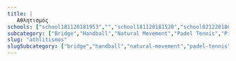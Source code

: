 ```yaml
---
title: |
   Αθλητισμός
schools: ["school181120181953","","school181120181520","school021220180027","","school011220181451","school011220181436","school131120180710","school181120180753","school011220180320","school131120180920","","school241120180334","school021220180724","school171120181339","school181120182022","school121120181632","school121120181451","school191120180948","school121120181646","school201120182120","school201120181227","","school231120180012","school011220181227","school271120181046","","school231120180056","school121120181603","school011220181310","school011220181241","school261120182217","school121120181617","school181120180934","school011220181256","school011220181408","school181120181700","school011220181212","school131120181003","school011220181353","school021220180236","school011220181422","school011220181339","school231120181603","school251120181144","school171120181729","school251120180446","school181120182120","school221120181744","","school131120181032","school281120182217","school011220181505","school021220181324","school021220181451","school021220181436","school021220181422","school021220181505","school021220181408","school021220181353","school021220181534","school021220181339","school021220181520","school021220181310","school191120180110","school021220180222","school011220181520","school221120182105","school271120180417","school211120181451","school231120181408","school171120181144","school241120180320","school161120181744","school271120180446","school281120182022","school181120180320","school161120181017","school241120181436","school181120181310","school251120181115","school191120181158","school021220182022","school021220182051","school201120180056","school131120182022","school161120180208","school221120181353","school251120181339","school231120181227","school201120182148","school221120181017","school221120180656","school131120182036","","school161120181632","school251120181939","school171120181603","school271120180500","school241120181700","","school191120181408","school231120180529","school181120180124","school181120181617","school171120180334","school171120180222","school181120181451","school181120181129","school201120182358","school191120181758","school251120181310","school171120181827","school201120180836","school231120180808","school211120181632","school221120181100","school251120181129","school151120182120","school151120182134","school201120182232","school211120181505","school231120181017","school231120180905","school181120180110","school231120181422","school151120181256","school021220181939","school151120182217","school231120181046","school171120181408","school251120181729","school221120180110","school271120180544","school161120181256","school121120181700","school011220181548","school271120180558","","school131120181017","school011220181603","school171120181158","school161120181646","school271120180612","school211120181256","school221120180124","school181120182358","school021220182203","school021220182315","school021220182246","school271120180208","school021220182300","school021220182217","school021220182329","school021220182232","school271120180139","school271120180627","school271120180641","school191120181715","school151120182300","school271120180656","school281120180056","school231120180948","school201120180656","school241120181505","school221120180822","school021220180334","school271120181953","school271120180334","school271120180305","school161120180641","school241120180348","school271120180710","school181120181324","school211120180612","school201120180027","school121120181715","school021220180613","school021220180614","school021220180615","school121120181520","school281120182105","school181120180305","","","school281120180558","school271120180724","school271120180739","school191120181451","school021220180618","school021220180621","school181120181758","","school021220180622","school021220182148","school151120181939","school021220182134","school271120180934","school251120182051","","","school011220181953","school211120181715","school171120180139","school021220181603","school021220181841","school021220181812","school021220181744","school021220181758","school021220181729","school021220181827","school021220181700","school021220181632","school021220181617","school021220181910","school021220181856","school021220181548","school121120181812","school121120181827","school121120181841","school121120181856","school121120181910","school131120182105","school131120182120","school011220181324","","","","school011220181617","school011220181632","school151120182232","school171120180417","school021220181212","school021220180808","school021220181144","school021220181046","school021220181115","school021220181100","school021220181129","school021220181017","school021220181158","school021220181003","school021220180905","school021220181241","school021220180851","school021220180836","school021220180934","school021220180948","school021220181256","school021220180822","school021220181227","school021220180753","school021220181032","school221120182344","school191120182300","school231120180656","school121120181548","school021220180320","school221120182022","","school151120181100","school131120181603","school131120180934","school171120181520","school271120180920","school271120180905","school271120180822","school271120180836","school271120180851","school271120180808","","school131120180905","school181120180417","school271120180948","school151120182008"]
subcategory: ["Bridge","Handball","Natural Movement","Padel Tennis","Ping Pong","Tennis","Volley","Αναρίχηση","Ενόργανη-Ρυθμική","Κολύμβηση","Κωπηλασία","Ξιφασκία","Πάλη","Παρκούρ","Ποδηλασία","Ποδόσφαιρο","Στίβος","Τεχνική Κολύμβηση","Τοξοβολία","Πόλο","Συγχρονισμένη Κολύμβηση","Badminton","Σκοποβολή","Άρση Βαρών","Beach Volley"]
slug: "athlitismos"
slugSubcategory: ["bridge","handball","natural-movement","padel-tennis","ping-pong","tennis","volley","anarixisi","gymnastics-rithmiki","kithara","rowing","fencing","wrestling","parkour","cycling","football","stivos","texniki-kolimvisi","toxovolia","polo","sigxronismeni-kolimvisi","badminton","shooting","lifting","beachvolley"]
---
```




